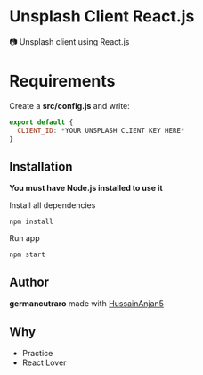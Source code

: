 # Unsplash Client React.js

📷 Unsplash client using React.js

# Requirements
Create a **src/config.js** and write:

```js
export default {
  CLIENT_ID: *YOUR UNSPLASH CLIENT KEY HERE*
}
```

## Installation

**You must have Node.js installed to use it**

Install all dependencies

```
npm install
```

Run app

```
npm start
```

## Author

**germancutraro**
made with [HussainAnjan5](https://github.com/HussainAnjan5)

## Why

* Practice
* React Lover
